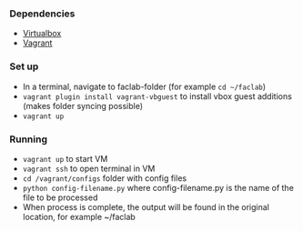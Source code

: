 ### Dependencies
* [Virtualbox](https://www.virtualbox.org/wiki/Downloads)
* [Vagrant](https://www.vagrantup.com/downloads.html)

### Set up
* In a terminal, navigate to faclab-folder (for example ```cd ~/faclab```)
* ```vagrant plugin install vagrant-vbguest``` to install vbox guest additions (makes folder syncing possible)
* ```vagrant up```

### Running
* ```vagrant up``` to start VM
* ```vagrant ssh``` to open terminal in VM
* ```cd /vagrant/configs``` folder with config files
* ```python config-filename.py``` where config-filename.py is the name of the file to be processed 
* When process is complete, the output will be found in the original location, for example ~/faclab